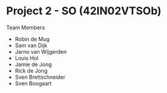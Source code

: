 Project 2 - SO (42IN02VTSOb)
==
Team Members
- Robin de Mug
- Sam van Dijk
- Jarno van Wijgerden
- Louis Hol
- Jamie de Jong
- Rick de Jong
- Sven Brettschneider
- Sven Boogaart
